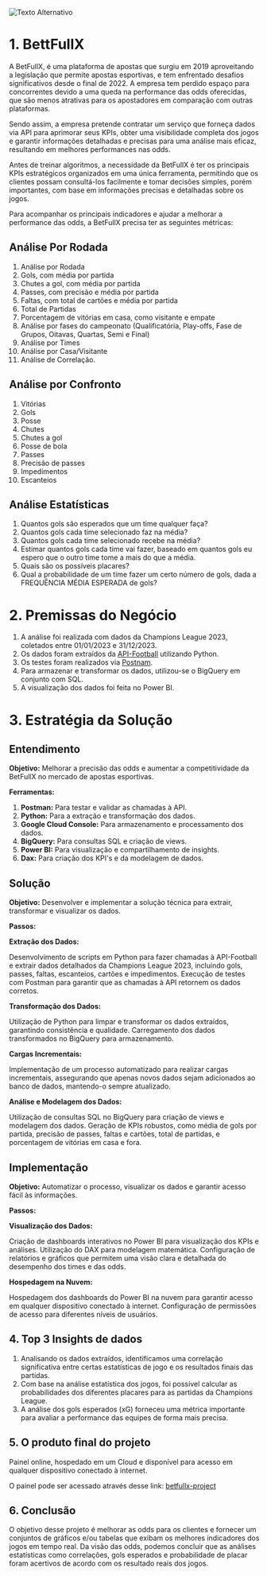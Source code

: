 ![Texto Alternativo](https://github.com/igorleonel/BettFullX-project/blob/main/tele_inicial.png)

# 1. BettFullX

A BetFullX, é uma plataforma de apostas que surgiu em 2019 aproveitando a legislação que permite apostas esportivas, e tem enfrentado desafios significativos desde o final de 2022. A empresa tem perdido espaço para concorrentes devido a uma queda na performance das odds oferecidas, que são menos atrativas para os apostadores em comparação com outras plataformas.

Sendo assim, a empresa pretende contratar um serviço que forneça dados via API para aprimorar seus KPIs, obter uma visibilidade completa dos jogos e garantir informações detalhadas e precisas para uma análise mais eficaz, resultando em melhores performances nas odds.

Antes de treinar algoritmos, a necessidade da BetFullX é ter os principais KPIs estratégicos organizados em uma única ferramenta, permitindo que os clientes possam consultá-los facilmente e tomar decisões simples, porém importantes, com base em informações precisas e detalhadas sobre os jogos.

Para acompanhar os principais indicadores e ajudar a melhorar a performance das odds, a BetFullX precisa ter as seguintes métricas:

## Análise Por Rodada

1. Análise por Rodada
2. Gols, com média por partida
3. Chutes a gol, com média por partida
4. Passes, com precisão e média por partida
5. Faltas, com total de cartões e média por partida
6. Total de Partidas
7. Porcentagem de vitórias em casa, como visitante e empate
8. Análise por fases do campeonato (Qualificatória, Play-offs, Fase de Grupos, Oitavas, Quartas, Semi e Final)
9. Análise por Times
10. Análise por Casa/Visitante
11. Análise de Correlação.

## Análise por Confronto

1. Vitórias
2. Gols
3. Posse
4. Chutes
5. Chutes a gol
6. Posse de bola
7. Passes
8. Precisão de passes
9. Impedimentos
10. Escanteios

## Análise Estatísticas

1. Quantos gols são esperados que um time qualquer faça?
2. Quantos gols cada time selecionado faz na média?
3. Quantos gols cada time selecionado recebe na média?
4. Estimar quantos gols cada time vai fazer, baseado em quantos gols eu espero que o outro time tome a mais do que a média.
5. Quais são os possíveis placares?
6. Qual a probabilidade de um time fazer um certo número de gols, dada a FREQUÊNCIA MÉDIA ESPERADA de gols?

# 2. Premissas do Negócio

1. A análise foi realizada com dados da Champions League 2023, coletados entre 01/01/2023 e 31/12/2023.
2. Os dados foram extraídos da [API-Football](https://www.api-football.com/documentation-v3#section/Introduction) utilizando Python.
3. Os testes foram realizados via [Postnam](https://www.postman.com/).
4. Para armazenar e transformar os dados, utilizou-se o BigQuery em conjunto com SQL.
5. A visualização dos dados foi feita no Power BI.

# 3. Estratégia da Solução

## Entendimento
**Objetivo:** Melhorar a precisão das odds e aumentar a competitividade da BetFullX no mercado de apostas esportivas.

**Ferramentas:**

1. **Postman:** Para testar e validar as chamadas à API.
2. **Python:** Para a extração e transformação dos dados.
3. **Google Cloud Console:** Para armazenamento e processamento dos dados.
4. **BigQuery:** Para consultas SQL e criação de views.
5. **Power BI:** Para visualização e compartilhamento de insights.
6. **Dax:** Para criação dos KPI's e da modelagem de dados.

## Solução
**Objetivo:** Desenvolver e implementar a solução técnica para extrair, transformar e visualizar os dados.

**Passos:**

**Extração dos Dados:**

Desenvolvimento de scripts em Python para fazer chamadas à API-Football e extrair dados detalhados da Champions League 2023, incluindo gols, passes, faltas, escanteios, cartões e impedimentos.
Execução de testes com Postman para garantir que as chamadas à API retornem os dados corretos.

**Transformação dos Dados:**

Utilização de Python para limpar e transformar os dados extraídos, garantindo consistência e qualidade.
Carregamento dos dados transformados no BigQuery para armazenamento.

**Cargas Incrementais:**

Implementação de um processo automatizado para realizar cargas incrementais, assegurando que apenas novos dados sejam adicionados ao banco de dados, mantendo-o sempre atualizado.

**Análise e Modelagem dos Dados:**

Utilização de consultas SQL no BigQuery para criação de views e modelagem dos dados.
Geração de KPIs robustos, como média de gols por partida, precisão de passes, faltas e cartões, total de partidas, e porcentagem de vitórias em casa e fora.

## Implementação
**Objetivo:** Automatizar o processo, visualizar os dados e garantir acesso fácil às informações.

**Passos:**

**Visualização dos Dados:**

Criação de dashboards interativos no Power BI para visualização dos KPIs e análises.
Utilização do DAX para modelagem matemática.
Configuração de relatórios e gráficos que permitem uma visão clara e detalhada do desempenho dos times e das odds.

**Hospedagem na Nuvem:**

Hospedagem dos dashboards do Power BI na nuvem para garantir acesso em qualquer dispositivo conectado à internet.
Configuração de permissões de acesso para diferentes níveis de usuários.

## 4. Top 3 Insights de dados

1. Analisando os dados extraídos, identificamos uma correlação significativa entre certas estatísticas de jogo e os resultados finais das partidas.
2. Com base na análise estatística dos jogos, foi possível calcular as probabilidades dos diferentes placares para as partidas da Champions League.
3. A análise dos gols esperados (xG) forneceu uma métrica importante para avaliar a performance das equipes de forma mais precisa. 


## 5. O produto final do projeto

Painel online, hospedado em um Cloud e disponível para acesso em qualquer dispositivo conectado à internet.

O painel pode ser acessado através desse link: [betfullx-project](https://app.powerbi.com/view?r=eyJrIjoiMTcwNTgxMjItYzA4Zi00NGJkLWE3NTEtYzAzZGQ2YjAxNWUzIiwidCI6IjllNjBmZjcxLTUzMDgtNGVlNS04MzYyLWJjZmRmYzM2Mzk4OSJ9)

## 6. Conclusão

O objetivo desse projeto é melhorar as odds para os clientes e fornecer um conjuntos de gráficos e/ou tabelas que exibam os melhores indicadores dos jogos em tempo real. Da visão das odds, podemos concluir que as análises estatísticas como correlações, gols esperados e  probabilidade de placar foram acertivos de acordo com os resultado reais dos jogos.
